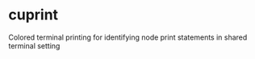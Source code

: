 # cuprint
Colored terminal printing for identifying node print statements in shared terminal setting
